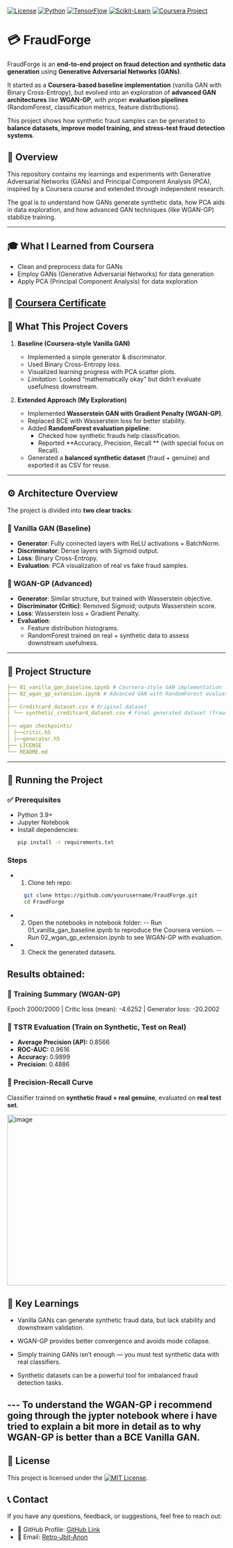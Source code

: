 [![License](https://img.shields.io/badge/License-MIT-blue.svg)](LICENSE)
[![Python](https://img.shields.io/badge/Python-3.9+-yellow.svg)](https://www.python.org/)
[![TensorFlow](https://img.shields.io/badge/TensorFlow-2.x-orange.svg)](https://www.tensorflow.org/)
[![Scikit-Learn](https://img.shields.io/badge/Scikit--Learn-Ready-green.svg)](https://scikit-learn.org/stable/)
[![Coursera Project](https://img.shields.io/badge/Portfolio-Coursera_Project-blue.svg)](https://coursera.org/share/f97524cda955c726afffa53999c5f532)

# 💳 FraudForge

FraudForge is an **end-to-end project on fraud detection and synthetic data generation** using **Generative Adversarial Networks (GANs)**.  

It started as a **Coursera-based baseline implementation** (vanilla GAN with Binary Cross-Entropy), but evolved into an exploration of **advanced GAN architectures** like **WGAN-GP**, with proper **evaluation pipelines** (RandomForest, classification metrics, feature distributions).  

This project shows how synthetic fraud samples can be generated to **balance datasets, improve model training, and stress-test fraud detection systems**.

## 📌 Overview

This repository contains my learnings and experiments with Generative Adversarial Networks (GANs) and Principal Component Analysis (PCA), inspired by a Coursera course and extended through independent research.

The goal is to understand how GANs generate synthetic data, how PCA aids in data exploration, and how advanced GAN techniques (like WGAN-GP) stabilize training.

---
## 🎓 What I Learned from Coursera

   - Clean and preprocess data for GANs
   - Employ GANs (Generative Adversarial Networks) for data generation
   - Apply PCA (Principal Component Analysis) for data exploration
## 📖 [Coursera Certificate](https://coursera.org/share/f97524cda955c726afffa53999c5f532)

## 🧠 What This Project Covers

1. **Baseline (Coursera-style Vanilla GAN)**
   - Implemented a simple generator & discriminator.
   - Used Binary Cross-Entropy loss.
   - Visualized learning progress with PCA scatter plots.
   - *Limitation:* Looked “mathematically okay” but didn’t evaluate usefulness downstream.

2. **Extended Approach (My Exploration)**
   - Implemented **Wasserstein GAN with Gradient Penalty (WGAN-GP)**.
   - Replaced BCE with Wasserstein loss for better stability.
   - Added **RandomForest evaluation pipeline**:
     - Checked how synthetic frauds help classification.
     - Reported **Accuracy, Precision, Recall ** (with special focus on Recall).
   - Generated a **balanced synthetic dataset** (fraud + genuine) and exported it as CSV for reuse.

---

## ⚙️ Architecture Overview

The project is divided into **two clear tracks**:

### 🔹 Vanilla GAN (Baseline)
- **Generator**: Fully connected layers with ReLU activations + BatchNorm.
- **Discriminator**: Dense layers with Sigmoid output.
- **Loss**: Binary Cross-Entropy.
- **Evaluation**: PCA visualization of real vs fake fraud samples.

### 🔹 WGAN-GP (Advanced)
- **Generator**: Similar structure, but trained with Wasserstein objective.
- **Discriminator (Critic)**: Removed Sigmoid; outputs Wasserstein score.
- **Loss**: Wasserstein loss + Gradient Penalty.
- **Evaluation**:  
  - Feature distribution histograms.  
  - RandomForest trained on real + synthetic data to assess downstream usefulness.  

---

## 📂 Project Structure

``` yaml
├── 01_vanilla_gan_baseline.ipynb # Coursera-style GAN implementation
├── 02_wgan_gp_extension.ipynb # Advanced GAN with RandomForest evaluation
│
├── Creditcard_dataset.csv # Original dataset
│ └── synthetic_creditcard_dataset.csv # Final generated dataset (fraud + genuine)
│
├── wgan checkpoints/
│ ├──critic.h5
│ ├──generator.h5
├── LICENSE
└── README.md
```
---

## 🚀 Running the Project

### ✅ Prerequisites
- Python 3.9+
- Jupyter Notebook
- Install dependencies:
  ```bash
  pip install -r requirements.txt
  ```
### Steps
- 1. Clone teh repo:
   ```bash
     git clone https://github.com/yourusername/FraudForge.git
     cd FraudForge
   ```
- 2. Open the notebooks in notebook folder:
-- Run 01_vanilla_gan_baseline.ipynb to reproduce the Coursera version.
-- Run 02_wgan_gp_extension.ipynb to see WGAN-GP with evaluation.
- 3. Check the generated datasets.
 
## Results obtained:
### 🔹 Training Summary (WGAN-GP)
Epoch 2000/2000 | Critic loss (mean): -4.6252 | Generator loss: -20.2002

### 🔹 TSTR Evaluation (Train on Synthetic, Test on Real)
- **Average Precision (AP):** 0.8566
- **ROC-AUC:** 0.9616  
- **Accuracy:** 0.9899
- **Precision:** 0.4886

### 🔹 Precision-Recall Curve
Classifier trained on **synthetic fraud + real genuine**, evaluated on **real test set**.

<img width="665" height="393" alt="image" src="https://github.com/user-attachments/assets/80d36e21-543d-47b3-bc2c-e0a7338f5182" />

## 🎯 Key Learnings

- Vanilla GANs can generate synthetic fraud data, but lack stability and downstream validation.

- WGAN-GP provides better convergence and avoids mode collapse.

- Simply training GANs isn’t enough — you must test synthetic data with real classifiers.

- Synthetic datasets can be a powerful tool for imbalanced fraud detection tasks.

**---**
To understand the WGAN-GP i recommend going through the jypter notebook where i have tried to explain a bit more in detail as to why WGAN-GP is better than a BCE Vanilla GAN.
---

## 📄 License

This project is licensed under the [![MIT License](https://img.shields.io/badge/License-MIT-blue.svg )](LICENSE).

## 📞 Contact

If you have any questions, feedback, or suggestions, feel free to reach out:

- 💼 GitHub Profile: [GitHub Link]( https://github.com/Retro-Jbit-Anon )
- 📧 Email: [Retro-Jbit-Anon](mailto:jidaarabbas@gmail.com)
